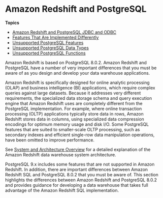 # Amazon Redshift and PostgreSQL<a name="c_redshift-and-postgres-sql"></a>

**Topics**
+ [Amazon Redshift and PostgreSQL JDBC and ODBC](c_redshift-postgres-jdbc.md)
+ [Features That Are Implemented Differently](c_redshift-sql-implementated-differently.md)
+ [Unsupported PostgreSQL Features](c_unsupported-postgresql-features.md)
+ [Unsupported PostgreSQL Data Types](c_unsupported-postgresql-datatypes.md)
+ [Unsupported PostgreSQL Functions](c_unsupported-postgresql-functions.md)

Amazon Redshift is based on PostgreSQL 8\.0\.2\. Amazon Redshift and PostgreSQL have a number of very important differences that you must be aware of as you design and develop your data warehouse applications\.

Amazon Redshift is specifically designed for online analytic processing \(OLAP\) and business intelligence \(BI\) applications, which require complex queries against large datasets\. Because it addresses very different requirements, the specialized data storage schema and query execution engine that Amazon Redshift uses are completely different from the PostgreSQL implementation\. For example, where online transaction processing \(OLTP\) applications typically store data in rows, Amazon Redshift stores data in columns, using specialized data compression encodings for optimum memory usage and disk I/O\. Some PostgreSQL features that are suited to smaller\-scale OLTP processing, such as secondary indexes and efficient single\-row data manipulation operations, have been omitted to improve performance\.

See [System and Architecture Overview](c_redshift_system_overview.md) for a detailed explanation of the Amazon Redshift data warehouse system architecture\.

PostgreSQL 9\.x includes some features that are not supported in Amazon Redshift\. In addition, there are important differences between Amazon Redshift SQL and PostgreSQL 8\.0\.2 that you must be aware of\. This section highlights the differences between Amazon Redshift and PostgreSQL 8\.0\.2 and provides guidance for developing a data warehouse that takes full advantage of the Amazon Redshift SQL implementation\.